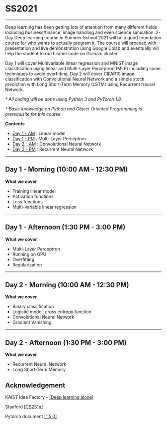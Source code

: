 # SS2021
--------------------------------------------------------------------------------

Deep learning has been getting lots of attention from many different fields including business/finance, image handling and even science simulation. 2-Day Deep learning course in Summer School 2021 will be a good foundation course for who wants to actually program it. The course will proceed with presentation and live demonstration using Google Colab and eventually will help the student to run his/her code on Graham cluster. 

Day 1 will cover Multivariable linear regression and MNIST image classification using linear and Multi-Layer Perceptron (MLP) including some techniques to avoid overfitting. Day 2 will cover CIFAR10 image classification with Convolutional Neural Network and a simple stock prediction with Long Short-Term Memory (LSTM) using Recurrent Neural Network. 

_* All coding will be done using Python 3 and PyTorch 1.8._

_* Basic knowledge on Python and Object Oriented Programming is prerequisite for this course._

**Contents**
* [Day 1 - AM](https://github.com/isaacye/SS2021#Day1AM) : Linear model
* [Day 1 - PM](https://github.com/isaacye/SS2021#Day1PM) : Multi-Layer Perceptron
* [Day 2 - AM](https://github.com/isaacye/SS2021#Day2AM) : Convolutional Neural Network
* [Day 2 - PM](https://github.com/isaacye/SS2021#Day2PM) : Recurrent Neural Network

--------------------------------------------------------------------------------
## Day 1 - Morning (10:00 AM - 12:30 PM)

**What we cover**
* Training linear model
* Activation functions
* Loss functions
* Multi-variable linear regression

--------------------------------------------------------------------------------
## Day 1 - Afternoon (1:30 PM - 3:00 PM)

**What we cover**
* Multi-Layer Perceptron
* Running on GPU
* Overfitting
* Regularization

--------------------------------------------------------------------------------
## Day 2 - Morning (10:00 AM - 12:30 PM)

**What we cover**
* Binary classification
* Logistic model, cross entropy function
* Convolutional Neural Network
* Gradient Vanishing


--------------------------------------------------------------------------------
## Day 2 - Afternoon (1:30 PM - 3:00 PM)

**What we cover**
* Recurrent Neural Network
* Long Short-Term Memory

## Acknowledgement

KAIST Idea Factory - [[Deep learning alone]](https://github.com/heartcored98/Standalone-DeepLearning)

Stanford [[CS231n]](http://cs231n.stanford.edu/)

Pytorch document [[1.5.0]](https://pytorch.org/docs/stable/index.html)
